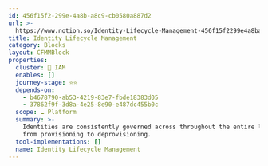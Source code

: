 ```yaml
---
id: 456f15f2-299e-4a8b-a8c9-cb0580a887d2
url: >-
  https://www.notion.so/Identity-Lifecycle-Management-456f15f2299e4a8ba8c9cb0580a887d2
title: Identity Lifecycle Management
category: Blocks
layout: CFMMBlock
properties:
  cluster: 🔐 IAM
  enables: []
  journey-stage: ⭐️⭐️
  depends-on:
    - b4678790-ab53-4219-83e7-fbde18383d05
    - 37862f9f-3d8a-4e25-8e90-e487dc455b0c
  scope: ☁️ Platform
  summary: >-
    Identities are consistently governed across throughout the entire lifecycle
    from provisioning to deprovisioning.
  tool-implementations: []
  name: Identity Lifecycle Management
---
```



